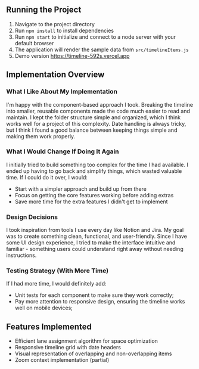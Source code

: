 ## Running the Project

1. Navigate to the project directory
2. Run `npm install` to install dependencies
3. Run `npm start` to initialize and connect to a node server with your default browser
4. The application will render the sample data from `src/timelineItems.js`
5. Demo version https://timeline-592s.vercel.app

## Implementation Overview

### What I Like About My Implementation

I'm happy with the component-based approach I took. Breaking the timeline into smaller, reusable components made the code much easier to read and maintain. I kept the folder structure simple and organized, which I think works well for a project of this complexity. Date handling is always tricky, but I think I found a good balance between keeping things simple and making them work properly.

### What I Would Change If Doing It Again

I initially tried to build something too complex for the time I had available. I ended up having to go back and simplify things, which wasted valuable time. If I could do it over, I would:
- Start with a simpler approach and build up from there
- Focus on getting the core features working before adding extras
- Save more time for the extra features I didn't get to implement

### Design Decisions

I took inspiration from tools I use every day like Notion and Jira. My goal was to create something clean, functional, and user-friendly. Since I have some UI design experience, I tried to make the interface intuitive and familiar - something users could understand right away without needing instructions.

### Testing Strategy (With More Time)

If I had more time, I would definitely add:
- Unit tests for each component to make sure they work correctly;
- Pay more attention to responsive design, ensuring the timeline works well on mobile devices;

## Features Implemented

- Efficient lane assignment algorithm for space optimization
- Responsive timeline grid with date headers
- Visual representation of overlapping and non-overlapping items
- Zoom context implementation (partial)
